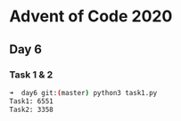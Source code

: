 # Advent of Code 2020

## Day 6

### Task 1 & 2

```bash
➜  day6 git:(master) python3 task1.py 
Task1: 6551
Task2: 3358
```

